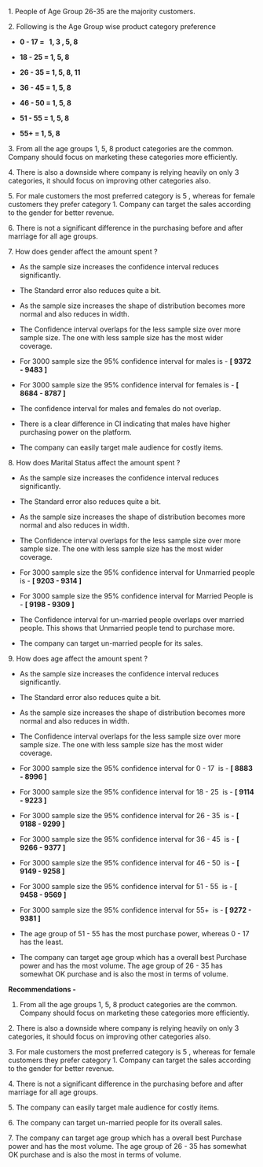 1\. People of Age Group 26-35 are the majority customers.

2\. Following is the Age Group wise product category preference

*   **0 - 17 =   1, 3 , 5, 8**
    
*   **18 - 25 = 1, 5, 8**
    
*   **26 - 35 = 1, 5, 8, 11**
    
*   **36 - 45 = 1, 5, 8**
    
*   **46 - 50 = 1, 5, 8**
    
*   **51 - 55 = 1, 5, 8**
    
*   **55+ = 1, 5, 8**
    

3\. From all the age groups 1, 5, 8 product categories are the common. Company should focus on marketing these categories more efficiently.

4\. There is also a downside where company is relying heavily on only 3 categories, it should focus on improving other categories also.

5\. For male customers the most preferred category is 5 , whereas for female customers they prefer category 1. Company can target the sales according to the gender for better revenue.

6\. There is not a significant difference in the purchasing before and after marriage for all age groups.

7\. How does gender affect the amount spent ? 

*   As the sample size increases the confidence interval reduces significantly.
    
*   The Standard error also reduces quite a bit.
    
*   As the sample size increases the shape of distribution becomes more normal and also reduces in width.
    
*   The Confidence interval overlaps for the less sample size over more sample size. The one with less sample size has the most wider coverage.
    
*   For 3000 sample size the 95% confidence interval for males is - **\[ 9372 - 9483 \]**
    
*   For 3000 sample size the 95% confidence interval for females is - **\[ 8684 - 8787 \]**
    
*   The confidence interval for males and females do not overlap.
    
*   There is a clear difference in CI indicating that males have higher purchasing power on the platform.
    
*   The company can easily target male audience for costly items.
    

8\. How does Marital Status affect the amount spent ? 

*   As the sample size increases the confidence interval reduces significantly.
    
*   The Standard error also reduces quite a bit.
    
*   As the sample size increases the shape of distribution becomes more normal and also reduces in width.
    
*   The Confidence interval overlaps for the less sample size over more sample size. The one with less sample size has the most wider coverage.
    
*   For 3000 sample size the 95% confidence interval for Unmarried people is - **\[ 9203 - 9314 \]**
    
*   For 3000 sample size the 95% confidence interval for Married People is - **\[ 9198 - 9309 \]**
    
*   The Confidence interval for un-married people overlaps over married people. This shows that Unmarried people tend to purchase more.
    
*   The company can target un-married people for its sales.
    

9\. How does age affect the amount spent ?

*   As the sample size increases the confidence interval reduces significantly.
    
*   The Standard error also reduces quite a bit.
    
*   As the sample size increases the shape of distribution becomes more normal and also reduces in width.
    
*   The Confidence interval overlaps for the less sample size over more sample size. The one with less sample size has the most wider coverage.
    
*   For 3000 sample size the 95% confidence interval for 0 - 17  is - **\[ 8883 - 8996 \]**
    
*   For 3000 sample size the 95% confidence interval for 18 - 25  is - **\[ 9114 - 9223 \]**
    
*   For 3000 sample size the 95% confidence interval for 26 - 35  is - **\[ 9188 - 9299 \]**
    
*   For 3000 sample size the 95% confidence interval for 36 - 45  is - **\[ 9266 - 9377 \]**
    
*   For 3000 sample size the 95% confidence interval for 46 - 50  is - **\[ 9149 - 9258 \]**
    
*   For 3000 sample size the 95% confidence interval for 51 - 55  is - **\[ 9458 - 9569 \]**
    
*   For 3000 sample size the 95% confidence interval for 55+  is - **\[ 9272 - 9381 \]**
    
*   The age group of 51 - 55 has the most purchase power, whereas 0 - 17 has the least.
    
*   The company can target age group which has a overall best Purchase power and has the most volume. The age group of 26 - 35 has somewhat OK purchase and is also the most in terms of volume.
    

**Recommendations -** 

1. From all the age groups 1, 5, 8 product categories are the common. Company should focus on marketing these categories more efficiently.

2\. There is also a downside where company is relying heavily on only 3 categories, it should focus on improving other categories also.

3\. For male customers the most preferred category is 5 , whereas for female customers they prefer category 1. Company can target the sales according to the gender for better revenue.

4\. There is not a significant difference in the purchasing before and after marriage for all age groups.

5\. The company can easily target male audience for costly items.

6\. The company can target un-married people for its overall sales.

7\. The company can target age group which has a overall best Purchase power and has the most volume. The age group of 26 - 35 has somewhat OK purchase and is also the most in terms of volume.